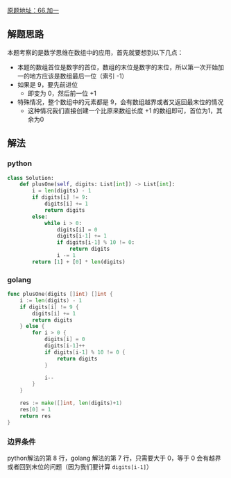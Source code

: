 <div class="note sd-yinhao">
	<a href="https://leetcode.cn/problems/plus-one/" target="_blank">原题地址：66.加一</a>
</div>



## 解题思路

本题考察的是数学思维在数组中的应用，首先就要想到以下几点：

- 本题的数组首位是数字的首位，数组的末位是数字的末位，所以第一次开始加一的地方应该是数组最后一位（索引 -1）
- 如果是 9，要先前进位
  - 即变为 0，然后前一位 +1
- 特殊情况，整个数组中的元素都是 9，会有数组越界或者又返回最末位的情况
  - 这种情况我们直接创建一个比原来数组长度 +1 的数组即可，首位为1，其余为0



## 解法

### python

```python
class Solution:
    def plusOne(self, digits: List[int]) -> List[int]:
        i = len(digits) - 1
        if digits[i] != 9:
            digits[i] += 1
            return digits
        else:
            while i > 0:
                digits[i] = 0
                digits[i-1] += 1
                if digits[i-1] % 10 != 0:
                    return digits
                i -= 1
        return [1] + [0] * len(digits)
```

### golang

```go
func plusOne(digits []int) []int {
    i := len(digits) - 1
    if digits[i] != 9 {
        digits[i] += 1
        return digits
    } else {
        for i > 0 {
            digits[i] = 0
            digits[i-1]++
            if digits[i-1] % 10 != 0 {
                return digits
            }

            i--
        }
    }

    res := make([]int, len(digits)+1)
    res[0] = 1
    return res
}
```

### 边界条件

python解法的第 8 行，golang 解法的第 7 行，只需要大于 0，等于 0 会有越界或者回到末位的问题（因为我们要计算 `digits[i-1]`）
